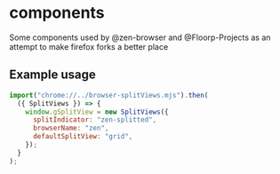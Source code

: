 # components
Some components used by @zen-browser and @Floorp-Projects as an attempt to make firefox forks a better place

## Example usage

```js
import("chrome://../browser-splitViews.mjs").then(
  ({ SplitViews }) => {
    window.gSplitView = new SplitViews({
      splitIndicator: "zen-splitted",
      browserName: "zen",
      defaultSplitView: "grid",
    });
  }
);
```